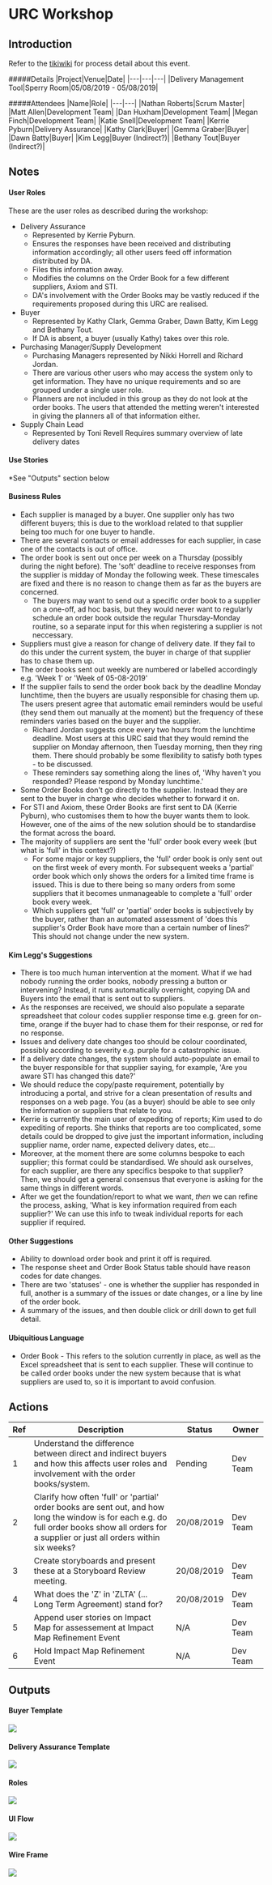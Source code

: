 # **URC Workshop**

## Introduction
Refer to the [tikiwiki](http://plymweb.goodrich.root.local/tikiwiki/sw_scrum_sprintzerotwo_urcworkshop) for process detail about this event.

#####Details
|Project|Venue|Date|
|---|---|---|
|Delivery Management Tool|Sperry Room|05/08/2019 - 05/08/2019|

#####Attendees
|Name|Role|
|---|---|
|Nathan Roberts|Scrum Master|
|Matt Allen|Development Team|
|Dan Huxham|Development Team|
|Megan Finch|Development Team|
|Katie Snell|Development Team|
|Kerrie Pyburn|Delivery Assurance|
|Kathy Clark|Buyer|
|Gemma Graber|Buyer|
|Dawn Batty|Buyer|
|Kim Legg|Buyer (Indirect?)|
|Bethany Tout|Buyer (Indirect?)|

## Notes
#### User Roles
These are the user roles as described during the workshop:
* Delivery Assurance
    * Represented by Kerrie Pyburn.
    * Ensures the responses have been received and distributing information accordingly; all other users feed off information distributed by DA.
    * Files this information away.
    * Modifies the columns on the Order Book for a few different suppliers, Axiom and STI.
    * DA's involvement with the Order Books may be vastly reduced if the requirements proposed during this URC are realised.
* Buyer
    * Represented by Kathy Clark, Gemma Graber, Dawn Batty, Kim Legg and Bethany Tout.
    * If DA is absent, a buyer (usually Kathy) takes over this role.
* Purchasing Manager/Supply Development
    * Purchasing Managers represented by Nikki Horrell and Richard Jordan.
    * There are various other users who may access the system only to get information. They have no unique requirements and so are grouped under a single user role.
    * Planners are not included in this group as they do not look at the order books. The users that attended the metting weren't interested in giving the planners all of that information either.
* Supply Chain Lead
    * Represented by Toni Revell Requires summary overview of late delivery dates

#### Use Stories
*See "Outputs" section below

#### Business Rules
* Each supplier is managed by a buyer. One supplier only has two different buyers; this is due to the workload related to that supplier being too much for one buyer to handle.
* There are several contacts or email addresses for each supplier, in case one of the contacts is out of office.
* The order book is sent out once per week on a Thursday (possibly during the night before). The 'soft' deadline to receive responses from the supplier is midday of Monday the following week. These timescales are fixed and there is no reason to change them as far as the buyers are concerned.
    * The buyers may want to send out a specific order book to a supplier on a one-off, ad hoc basis, but they would never want to regularly schedule an order book outside the regular Thursday-Monday routine, so a separate input for this when registering a supplier is not neccessary.
* Suppliers must give a reason for change of delivery date. If they fail to do this under the current system, the buyer in charge of that supplier has to chase them up.
* The order books sent out weekly are numbered or labelled accordingly e.g. 'Week 1' or 'Week of 05-08-2019'
* If the supplier fails to send the order book back by the deadline Monday lunchtime, then the buyers are usually responsible for chasing them up. The users present agree that automatic email reminders would be useful (they send them out manually at the moment) but the frequency of these reminders varies based on the buyer and the supplier.
    * Richard Jordan suggests once every two hours from the lunchtime deadline. Most users at this URC said that they would remind the supplier on Monday afternoon, then Tuesday morning, then they ring them. There should probably be some flexibility to satisfy both types - to be discussed.
    * These reminders say something along the lines of, 'Why haven't you responded? Please respond by Monday lunchtime.'
* Some Order Books don't go directly to the supplier. Instead they are sent to the buyer in charge who decides whether to forward it on.
* For STI and Axiom, these Order Books are first sent to DA (Kerrie Pyburn), who customises them to how the buyer wants them to look. However, one of the aims of the new solution should be to standardise the format across the board.
* The majority of suppliers are sent the 'full' order book every week (but what is 'full' in this context?)
    * For some major or key suppliers, the 'full' order book is only sent out on the first week of every month. For subsequent weeks a 'partial' order book which only shows the orders for a limited time frame is issued. This is due to there being so many orders from some suppliers that it becomes unmanageable to complete a 'full' order book every week.
    * Which suppliers get 'full' or 'partial' order books is subjectively by the buyer, rather than an automated assessment of 'does this supplier's Order Book have more than a certain number of lines?' This should not change under the new system.

#### Kim Legg's Suggestions
* There is too much human intervention at the moment. What if we had nobody running the order books, nobody pressing a button or intervening? Instead, it runs automatically overnight, copying DA and Buyers into the email that is sent out to suppliers.
* As the responses are received, we should also populate a separate spreadsheet that colour codes supplier response time e.g. green for on-time, orange if the buyer had to chase them for their response, or red for no response.
* Issues and delivery date changes too should be colour coordinated, possibly according to severity e.g. purple for a catastrophic issue.
* If a delivery date changes, the system should auto-populate an email to the buyer responsible for that supplier saying, for example, 'Are you aware STI has changed this date?'
* We should reduce the copy/paste requirement, potentially by introducing a portal, and strive for a clean presentation of results and responses on a web page. You (as a buyer) should be able to see only the information or suppliers that relate to you.
* Kerrie is currently the main user of expediting of reports; Kim used to do expediting of reports. She thinks that reports are too complicated, some details could be dropped to give just the important information, including supplier name, order name, expected delivery dates, etc...
* Moreover, at the moment there are some columns bespoke to each supplier; this format could be standardised. We should ask ourselves, for each supplier, are there any specifics bespoke to that supplier? Then, we should get a general consensus that everyone is asking for the same things in different words.
* After we get the foundation/report to what we want, *then* we can refine the process, asking, 'What is key information required from each supplier?' We can use this info to tweak individual reports for each supplier if required.

#### Other Suggestions
* Ability to download order book and print it off is required.
* The response sheet and Order Book Status table should have reason codes for date changes.
* There are two 'statuses' - one is whether the supplier has responded in full, another is a summary of the issues or date changes, or a line by line of the order book.
* A summary of the issues, and then double click or drill down to get full detail.

#### Ubiquitious Language
* Order Book - This refers to the solution currently in place, as well as the Excel spreadsheet that is sent to each supplier. These will continue to be called order books under the new system because that is what suppliers are used to, so it is important to avoid confusion.

## Actions
|Ref|Description|Status|Owner
|---|---|---|---|
|1|Understand the difference between direct and indirect buyers and how this affects user roles and involvement with the order books/system.|Pending|Dev Team|
|2|Clarify how often 'full' or 'partial' order books are sent out, and how long the window is for each e.g. do full order books show all orders for a supplier or just all orders within six weeks?|20/08/2019|Dev Team|
|3|Create storyboards and present these at a Storyboard Review meeting.|20/08/2019|Dev Team|
|4|What does the 'Z' in 'ZLTA' (... Long Term Agreement) stand for?|20/08/2019|Dev Team|
|5|Append user stories on Impact Map for assessement at Impact Map Refinement Event|N/A|Dev Team|
|6|Hold Impact Map Refinement Event|N/A|Dev Team| 

## Outputs
#### Buyer Template
![](http://ggbpla0i:3638/sites/DevOpsProjects/Delivery%20Management%20Tool/Shared%20Documents/URC_Workshop_Buyer_Template.JPG)

#### Delivery Assurance Template
![](http://ggbpla0i:3638/sites/DevOpsProjects/Delivery%20Management%20Tool/Shared%20Documents/URC_Workshop_Delivery_Assurance_Template.JPG)

#### Roles
![](http://ggbpla0i:3638/sites/DevOpsProjects/Delivery%20Management%20Tool/Shared%20Documents/URC_Workshop_Roles.JPG)

#### UI Flow
![](http://ggbpla0i:3638/sites/DevOpsProjects/Delivery%20Management%20Tool/Shared%20Documents/URC_Workshop_UI_Flow.JPG)

#### Wire Frame
![](http://ggbpla0i:3638/sites/DevOpsProjects/Delivery%20Management%20Tool/Shared%20Documents/URC_Workshop_Wire_Frame.JPG)